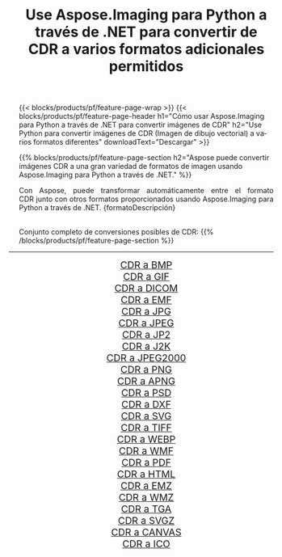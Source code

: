 ﻿---
title: Use Aspose.Imaging para Python a través de .NET para convertir de CDR a varios formatos adicionales permitidos 
weight: 3920
url: /es/python-net/conversion/from/cdr 
lang: es
langdirlevel: 2
locales: zh-hans,ja,it,ru,de,es,fr,nl,id,lt,pl,pt,vi,tr,ko,zh-hant,ar,hi,th,sv,cs,uk,he
description: Puede transformar rápidamente de CDR(Imagen de dibujo vectorial) a varios formatos usando Aspose.Imaging para Python a través de .NET.
---

{{< blocks/products/pf/feature-page-wrap >}}
{{< blocks/products/pf/feature-page-header h1="Cómo usar Aspose.Imaging para Python a través de .NET para convertir imágenes de CDR" h2="Use Python para convertir imágenes de CDR (Imagen de dibujo vectorial) a varios formatos diferentes" downloadText="Descargar" >}}


{{% blocks/products/pf/feature-page-section  h2="Aspose puede convertir imágenes CDR a una gran variedad de formatos de imagen usando Aspose.Imaging para Python a través de .NET." %}}
<p align=justify>Con Aspose, puede transformar automáticamente entre el formato CDR junto con otros formatos proporcionados usando Aspose.Imaging para Python a través de .NET. {formatoDescripción}</p>
<br/>
Conjunto completo de conversiones posibles de CDR:
{{% /blocks/products/pf/feature-page-section %}}
<div class="container-fluid productfamilypage bg-gray">
    <div class="convertypes bg-gray agp-content section">
        <div class="container">
		<hr style="margin-left:-20px;"/>
		<div class="row other-converters" style="gap: 10px;font-size: 19px;text-align:center;">
		    <div class='col-md-2 other-converter remove-lp remove-rp'><a href="/imaging/es/python-net/conversion/cdr-to-bmp" style="padding:15px;">CDR a BMP</a></div><div class='col-md-2 other-converter remove-lp remove-rp'><a href="/imaging/es/python-net/conversion/cdr-to-gif" style="padding:15px;">CDR a GIF</a></div><div class='col-md-2 other-converter remove-lp remove-rp'><a href="/imaging/es/python-net/conversion/cdr-to-dicom" style="padding:15px;">CDR a DICOM</a></div><div class='col-md-2 other-converter remove-lp remove-rp'><a href="/imaging/es/python-net/conversion/cdr-to-emf" style="padding:15px;">CDR a EMF</a></div><div class='col-md-2 other-converter remove-lp remove-rp'><a href="/imaging/es/python-net/conversion/cdr-to-jpg" style="padding:15px;">CDR a JPG</a></div><div class='col-md-2 other-converter remove-lp remove-rp'><a href="/imaging/es/python-net/conversion/cdr-to-jpeg" style="padding:15px;">CDR a JPEG</a></div><div class='col-md-2 other-converter remove-lp remove-rp'><a href="/imaging/es/python-net/conversion/cdr-to-jp2" style="padding:15px;">CDR a JP2</a></div><div class='col-md-2 other-converter remove-lp remove-rp'><a href="/imaging/es/python-net/conversion/cdr-to-j2k" style="padding:15px;">CDR a J2K</a></div><div class='col-md-2 other-converter remove-lp remove-rp'><a href="/imaging/es/python-net/conversion/cdr-to-jpeg2000" style="padding:15px;">CDR a JPEG2000</a></div><div class='col-md-2 other-converter remove-lp remove-rp'><a href="/imaging/es/python-net/conversion/cdr-to-png" style="padding:15px;">CDR a PNG</a></div><div class='col-md-2 other-converter remove-lp remove-rp'><a href="/imaging/es/python-net/conversion/cdr-to-apng" style="padding:15px;">CDR a APNG</a></div><div class='col-md-2 other-converter remove-lp remove-rp'><a href="/imaging/es/python-net/conversion/cdr-to-psd" style="padding:15px;">CDR a PSD</a></div><div class='col-md-2 other-converter remove-lp remove-rp'><a href="/imaging/es/python-net/conversion/cdr-to-dxf" style="padding:15px;">CDR a DXF</a></div><div class='col-md-2 other-converter remove-lp remove-rp'><a href="/imaging/es/python-net/conversion/cdr-to-svg" style="padding:15px;">CDR a SVG</a></div><div class='col-md-2 other-converter remove-lp remove-rp'><a href="/imaging/es/python-net/conversion/cdr-to-tiff" style="padding:15px;">CDR a TIFF</a></div><div class='col-md-2 other-converter remove-lp remove-rp'><a href="/imaging/es/python-net/conversion/cdr-to-webp" style="padding:15px;">CDR a WEBP</a></div><div class='col-md-2 other-converter remove-lp remove-rp'><a href="/imaging/es/python-net/conversion/cdr-to-wmf" style="padding:15px;">CDR a WMF</a></div><div class='col-md-2 other-converter remove-lp remove-rp'><a href="/imaging/es/python-net/conversion/cdr-to-pdf" style="padding:15px;">CDR a PDF</a></div><div class='col-md-2 other-converter remove-lp remove-rp'><a href="/imaging/es/python-net/conversion/cdr-to-html" style="padding:15px;">CDR a HTML</a></div><div class='col-md-2 other-converter remove-lp remove-rp'><a href="/imaging/es/python-net/conversion/cdr-to-emz" style="padding:15px;">CDR a EMZ</a></div><div class='col-md-2 other-converter remove-lp remove-rp'><a href="/imaging/es/python-net/conversion/cdr-to-wmz" style="padding:15px;">CDR a WMZ</a></div><div class='col-md-2 other-converter remove-lp remove-rp'><a href="/imaging/es/python-net/conversion/cdr-to-tga" style="padding:15px;">CDR a TGA</a></div><div class='col-md-2 other-converter remove-lp remove-rp'><a href="/imaging/es/python-net/conversion/cdr-to-svgz" style="padding:15px;">CDR a SVGZ</a></div><div class='col-md-2 other-converter remove-lp remove-rp'><a href="/imaging/es/python-net/conversion/cdr-to-canvas" style="padding:15px;">CDR a CANVAS</a></div><div class='col-md-2 other-converter remove-lp remove-rp'><a href="/imaging/es/python-net/conversion/cdr-to-ico" style="padding:15px;">CDR a ICO</a></div>
                </div>
        </div>
    </div>
</div>
<br/>


